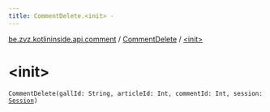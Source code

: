 ```yaml
---
title: CommentDelete.<init> - 
---
```


[be.zvz.kotlininside.api.comment](../index.html) / [CommentDelete](index.html) / [&lt;init&gt;](./-init-.html)

# &lt;init&gt;

`CommentDelete(gallId: String, articleId: Int, commentId: Int, session: `[`Session`](../../be.zvz.kotlininside.session/-session/index.html)`)`